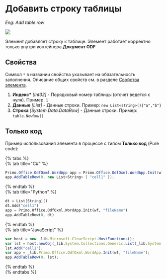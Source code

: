 # Добавить строку таблицы

*Eng: Add table row*

![](../../.gitbook/assets1/add_table_row.png)

Элемент добавляет строку к таблице. Элемент работает корректно только внутри контейнера **Документ ODF**

## Свойства
Символ `*` в названии свойства указывает на обязательность заполнения. Описание общих свойств см. в разделе [Свойства элемента](https://docs.primo-rpa.ru/primo-rpa/primo-studio/process/elements#svoistva-elementa).

1. **Индекс\*** *[Int32]* - Порядковый номер таблицы (отсчет ведется с нуля). Пример: `1`  
1. **Данные** *[List<String>]* - Данные строки. Пример: `new List<string>(){"a","b"}`  
1. **Строка** *[System.Data.DataRow]* - Данные строки. Пример: `table.NewRow()`  

## Только код
Пример использования элемента в процессе с типом **Только код** (Pure code):

{% tabs %}  
{% tab title="C#" %}  
```csharp  
Primo.Office.OdfOxml.WordApp app = Primo.Office.OdfOxml.WordApp.Init(wf, "fileName");  
app.AddTableRow(0, new List<String> { "cell1" });  
```
{% endtab %}  
{% tab title="Python" %}  
```python  
dt = List[String]()  
dt.Add("cell1")  
app = Primo.Office.OdfOxml.WordApp.Init(wf, "fileName")  
app.AddTableRow(0, dt)  
```
{% endtab %}  
{% tab title="JavaScript" %}  
```javascript  
var host = new _lib.Microsoft.ClearScript.HostFunctions();  
var lst = host.newObj(_lib.System.Collections.Generic.List(_lib.System.String));  
lst.Add("cell1");  
var app = _lib.Primo.Office.OdfOxml.WordApp.Init(wf, "fileName");  
app.AddTableRow(0, lst);  
```
{% endtab %}  
{% endtabs %}  

